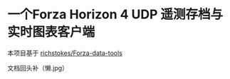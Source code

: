 # 一个Forza Horizon 4 UDP 遥测存档与实时图表客户端

本项目基于 [richstokes/Forza-data-tools](https://github.com/richstokes/Forza-data-tools)

文档回头补（懒.jpg）
